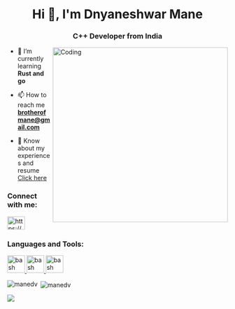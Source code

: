 <h1 align="center">Hi 👋, I'm Dnyaneshwar Mane</h1>
<h3 align="center">C++ Developer from India</h3>


<img align="right" alt="Coding" width="400" src="https://thumbs.dreamstime.com/b/black-hacker-software-engineer-symbol-white-background-concept-depicting-danger-using-internet-protection-co-117453507.jpg">

- 🌱 I’m currently learning <b>Rust and go</b> <br>

- 📫 How to reach me <b>brotherofmane@gmail.com</b><br>

- 📄 Know about my experiences and resume <a href="https://drive.google.com/file/d/1Reo7GZLviPQ_y1x2BrwC-Lq1xebXhPeo/view?usp=sharing"> Click here </a>

<h3 align="left">Connect with me:</h3>
<p align="left">
<a href="https://www.linkedin.com/in/dnyaneahwar-mane/" target="blank"><img align="center" src="https://raw.githubusercontent.com/rahuldkjain/github-profile-readme-generator/master/src/images/icons/Social/linked-in-alt.svg" alt="https://www.linkedin.com/in/dnyaneahwar-mane/" height="30" width="40" /></a>
</p>

<h3 align="left">Languages and Tools:</h3>
<p align="left">   <a href="https://en.wikipedia.org/wiki/C%2B%2B" target="_blank" rel="noreferrer"> <img src="https://drive.google.com/uc?export=download&id=1cgyStl-QSMkXzr7JGSD_wcmBYsND1Y_y" alt="bash" width="40" height="40"/> </a>
<a href="https://doc.qt.io/" target="_blank" rel="noreferrer"> <img src="https://drive.google.com/uc?export=download&id=15iHrZvugJov0do8yzsb_93hSBmwa4Kqn" alt="bash" width="40" height="40"/> </a>
<a href="https://www.python.org/about/gettingstarted/" target="_blank" rel="noreferrer"> <img src="https://www.vectorlogo.zone/logos/python/python-icon.svg" alt="bash" width="40" height="40"/> </a>
 
<p><img align="left" src="https://github-readme-stats.vercel.app/api/top-langs?username=manedv&show_icons=true&locale=en&layout=compact" alt="manedv" /></p>

<p>&nbsp;<img align="center" src="https://github-readme-stats.vercel.app/api?username=manedv&show_icons=true&locale=en" alt="manedv" /></p>

<p><img align="center" src="https://github-readme-streak-stats.herokuapp.com/?user=manedv&%22%20alt=manedv%22" /></p>
